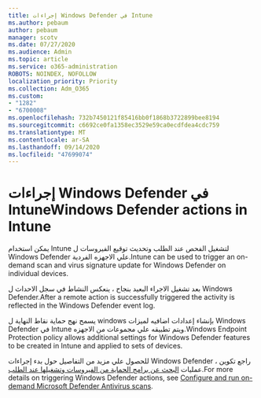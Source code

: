 ```yaml
---
title: إجراءات Windows Defender في Intune
ms.author: pebaum
author: pebaum
manager: scotv
ms.date: 07/27/2020
ms.audience: Admin
ms.topic: article
ms.service: o365-administration
ROBOTS: NOINDEX, NOFOLLOW
localization_priority: Priority
ms.collection: Adm_O365
ms.custom:
- "1282"
- "6700008"
ms.openlocfilehash: 732b7450121f85416bb0f1868b3722899bee8194
ms.sourcegitcommit: c6692ce0fa1358ec3529e59ca0ecdfdea4cdc759
ms.translationtype: MT
ms.contentlocale: ar-SA
ms.lasthandoff: 09/14/2020
ms.locfileid: "47699074"
---
```

# <a name="windows-defender-actions-in-intune"></a><span data-ttu-id="5c91e-102">إجراءات Windows Defender في Intune</span><span class="sxs-lookup"><span data-stu-id="5c91e-102">Windows Defender actions in Intune</span></span>

<span data-ttu-id="5c91e-103">يمكن استخدام Intune لتشغيل الفحص عند الطلب وتحديث توقيع الفيروسات ل Windows Defender علي الاجهزه الفردية.</span><span class="sxs-lookup"><span data-stu-id="5c91e-103">Intune can be used to trigger an on-demand scan and virus signature update for Windows Defender on individual devices.</span></span>

<span data-ttu-id="5c91e-104">بعد تشغيل الاجراء البعيد بنجاح ، ينعكس النشاط في سجل الاحداث ل Windows Defender.</span><span class="sxs-lookup"><span data-stu-id="5c91e-104">After a remote action is successfully triggered the activity is reflected in the Windows Defender event log.</span></span>

<span data-ttu-id="5c91e-105">يسمح نهج حماية نقاط النهاية ل windows بإنشاء إعدادات اضافيه لميزات Windows Defender في Intune ويتم تطبيقه علي مجموعات من الاجهزه.</span><span class="sxs-lookup"><span data-stu-id="5c91e-105">Windows Endpoint Protection policy allows additional settings for Windows Defender features to be created in Intune and applied to sets of devices.</span></span>

<span data-ttu-id="5c91e-106">للحصول علي مزيد من التفاصيل حول بدء إجراءات Windows Defender ، راجع تكوين عمليات [البحث عن برامج الحماية من الفيروسات وتشغيلها عند الطلب](https://docs.microsoft.com/windows/security/threat-protection/windows-defender-antivirus/run-scan-windows-defender-antivirus).</span><span class="sxs-lookup"><span data-stu-id="5c91e-106">For more details on triggering Windows Defender actions, see [Configure and run on-demand Microsoft Defender Antivirus scans](https://docs.microsoft.com/windows/security/threat-protection/windows-defender-antivirus/run-scan-windows-defender-antivirus).</span></span>